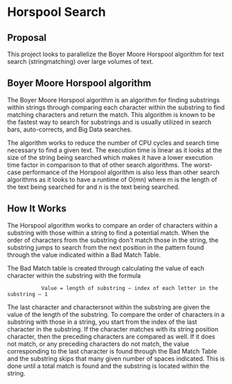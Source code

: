 # Horspool Search

## Proposal
This project looks to parallelize the Boyer Moore Horspool algorithm for text search (stringmatching) over large volumes of text.

## Boyer Moore Horspool algorithm
The Boyer Moore Horspool algorithm is an algorithm for finding substrings within strings through comparing each character within the substring to find matching characters and return the match. This algorithm is known to be the fastest way to search for substrings and is usually utilized in search bars, auto-corrects, and Big Data searches. 

The algorithm works to reduce the number of CPU cycles and search time necessary to find a given text. The execution time is linear as it looks at the size of the string being searched which makes it have a lower execution time factor in comparison to that of other search algorithms. The worst-case performance of the Horspool algorithm is also less than other search algorithms as it looks to have a runtime of O(mn) where m is the length of the text being searched for and n is the text being searched. 

## How It Works
The Horspool algorithm works to compare an order of characters within a substring with those within a string to find a potential match. When the order of characters from the substring don't match those in the string, the substring jumps to search from the next position in the pattern found through the value indicated within a Bad Match Table. 

The Bad Match table is created through calculating the value of each character within the substring with the formula 


               Value = length of substring – index of each letter in the substring – 1 


The last character and charactersnot within the substring are given the value of the length of the substring. To compare the order of characters in a substring with those in a string, you start from the index of the last character in the substring. If the character matches with its string position character, then the preceding characters are compared as well. If it does not match, or any preceding characters do not match, the value corresponding to the last character is found through the Bad Match Table and the substring skips that many given number of spaces indicated. This is done until a total match is found and the substring is located within the string.
